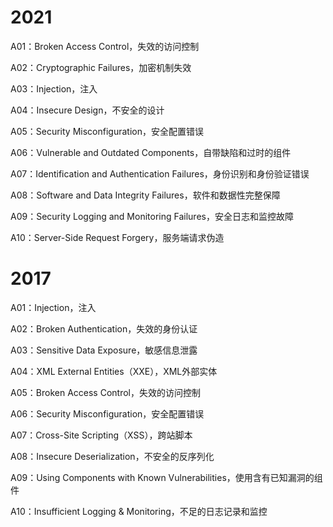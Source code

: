 # 2021

A01：Broken Access Control，失效的访问控制

A02：Cryptographic Failures，加密机制失效

A03：Injection，注入

A04：Insecure Design，不安全的设计

A05：Security Misconfiguration，安全配置错误

A06：Vulnerable and Outdated Components，自带缺陷和过时的组件

A07：Identification and Authentication Failures，身份识别和身份验证错误

A08：Software and Data Integrity Failures，软件和数据性完整保障

A09：Security Logging and Monitoring Failures，安全日志和监控故障

A10：Server-Side Request Forgery，服务端请求伪造

# 2017

A01：Injection，注入

A02：Broken Authentication，失效的身份认证

A03：Sensitive Data Exposure，敏感信息泄露

A04：XML External Entities（XXE），XML外部实体

A05：Broken Access Control，失效的访问控制

A06：Security Misconfiguration，安全配置错误

A07：Cross-Site Scripting（XSS），跨站脚本

A08：Insecure Deserialization，不安全的反序列化

A09：Using Components with Known Vulnerabilities，使用含有已知漏洞的组件

A10：Insufficient Logging & Monitoring，不足的日志记录和监控